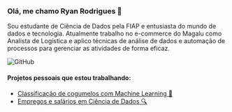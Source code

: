 ### Olá, me chamo Ryan Rodrigues 👋

Sou estudante de Ciência de Dados pela FIAP e entusiasta do mundo de dados e tecnologia. Atualmente trabalho no e-commerce do Magalu como Analista de Logística e aplico técnicas de análise de dados e automação de processos para gerenciar as atividades de forma eficaz.

![GitHub](https://github-readme-stats.vercel.app/api?username=ryanrodr&hide=contribs,prs&theme=dark)

#### Projetos pessoais que estou trabalhando:
- [Classificação de cogumelos com Machine Learning 🍄](https://github.com/ryanrodr/ml-mushrooms)
- [Empregos e salários em Ciência de Dados 🔍](https://github.com/ryanrodr/eda-jobs-in-data)
